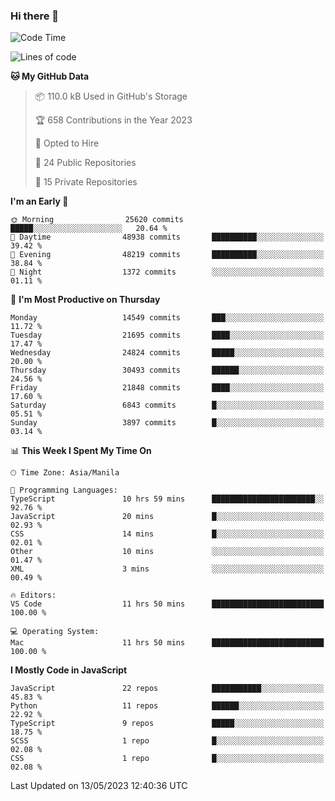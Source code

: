 ### Hi there 👋

<!--START_SECTION:waka-->
![Code Time](http://img.shields.io/badge/Code%20Time-263%20hrs%2052%20mins-blue)

![Lines of code](https://img.shields.io/badge/From%20Hello%20World%20I%27ve%20Written-57.1%20million%20lines%20of%20code-blue)

**🐱 My GitHub Data** 

> 📦 110.0 kB Used in GitHub's Storage 
 > 
> 🏆 658 Contributions in the Year 2023
 > 
> 💼 Opted to Hire
 > 
> 📜 24 Public Repositories 
 > 
> 🔑 15 Private Repositories 
 > 
**I'm an Early 🐤** 

```text
🌞 Morning                25620 commits       █████░░░░░░░░░░░░░░░░░░░░   20.64 % 
🌆 Daytime                48938 commits       ██████████░░░░░░░░░░░░░░░   39.42 % 
🌃 Evening                48219 commits       ██████████░░░░░░░░░░░░░░░   38.84 % 
🌙 Night                  1372 commits        ░░░░░░░░░░░░░░░░░░░░░░░░░   01.11 % 
```
📅 **I'm Most Productive on Thursday** 

```text
Monday                   14549 commits       ███░░░░░░░░░░░░░░░░░░░░░░   11.72 % 
Tuesday                  21695 commits       ████░░░░░░░░░░░░░░░░░░░░░   17.47 % 
Wednesday                24824 commits       █████░░░░░░░░░░░░░░░░░░░░   20.00 % 
Thursday                 30493 commits       ██████░░░░░░░░░░░░░░░░░░░   24.56 % 
Friday                   21848 commits       ████░░░░░░░░░░░░░░░░░░░░░   17.60 % 
Saturday                 6843 commits        █░░░░░░░░░░░░░░░░░░░░░░░░   05.51 % 
Sunday                   3897 commits        █░░░░░░░░░░░░░░░░░░░░░░░░   03.14 % 
```


📊 **This Week I Spent My Time On** 

```text
🕑︎ Time Zone: Asia/Manila

💬 Programming Languages: 
TypeScript               10 hrs 59 mins      ███████████████████████░░   92.76 % 
JavaScript               20 mins             █░░░░░░░░░░░░░░░░░░░░░░░░   02.93 % 
CSS                      14 mins             █░░░░░░░░░░░░░░░░░░░░░░░░   02.01 % 
Other                    10 mins             ░░░░░░░░░░░░░░░░░░░░░░░░░   01.47 % 
XML                      3 mins              ░░░░░░░░░░░░░░░░░░░░░░░░░   00.49 % 

🔥 Editors: 
VS Code                  11 hrs 50 mins      █████████████████████████   100.00 % 

💻 Operating System: 
Mac                      11 hrs 50 mins      █████████████████████████   100.00 % 
```

**I Mostly Code in JavaScript** 

```text
JavaScript               22 repos            ███████████░░░░░░░░░░░░░░   45.83 % 
Python                   11 repos            ██████░░░░░░░░░░░░░░░░░░░   22.92 % 
TypeScript               9 repos             █████░░░░░░░░░░░░░░░░░░░░   18.75 % 
SCSS                     1 repo              █░░░░░░░░░░░░░░░░░░░░░░░░   02.08 % 
CSS                      1 repo              █░░░░░░░░░░░░░░░░░░░░░░░░   02.08 % 
```




 Last Updated on 13/05/2023 12:40:36 UTC
<!--END_SECTION:waka-->
